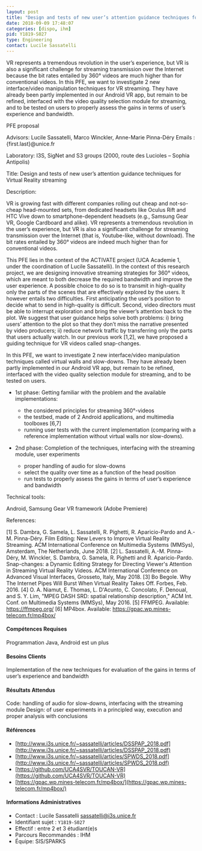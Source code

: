 ```yaml
---
layout: post
title: "Design and tests of new user’s attention guidance techniques for Virtual Reality streaming"
date: 2018-09-09 17:48:07
categories: [dispo, ihm]
pid: Y1819-S027
type: Engineering
contact: Lucile Sassatelli
---
```

       
VR represents a tremendous revolution in the user’s experience, but VR is also a significant challenge for streaming transmission over the Internet because the bit rates entailed by 360° videos are much higher than for conventional videos. In this PFE, we want to investigate 2 new interface/video manipulation techniques for VR streaming. They have already been partly implemented in our Android VR app, but remain to be refined, interfaced with the video quality selection module for streaming, and to be tested on users to properly assess the gains in terms of user’s experience and bandwidth.

PFE proposal

Advisors: Lucile Sassatelli, Marco Winckler, Anne-Marie Pinna-Déry
Emails : {first.last}@unice.fr

Laboratory: I3S, SigNet and S3 groups (2000, route des Lucioles – Sophia Antipolis)

Title: Design and tests of new user’s attention guidance techniques for Virtual Reality streaming

Description: 

VR is growing fast with different companies rolling out cheap and not-so-cheap head-mounted sets, from dedicated headsets like Oculus Rift and HTC Vive down to smartphone-dependent headsets (e.g., Samsung Gear VR, Google Cardboard and alike). VR represents a tremendous revolution in the user’s experience, but VR is also a significant challenge for streaming transmission over the Internet (that is, Youtube-like, without download). The bit rates entailed by 360° videos are indeed much higher than for conventional videos.

This PFE lies in the context of the ACTIVATE project (UCA Academie 1, under the coordination of Lucile Sassatelli). In the context of this research project, we are designing innovative streaming strategies for 360° videos, which are meant to both decrease the required bandwidth and improve the user experience. A possible choice to do so is to transmit in high-quality only the parts of the scenes that are effectively explored by the users. It however entails two difficulties. First anticipating the user’s position to decide what to send in high-quality is difficult. Second, video directors must be able to interrupt exploration and bring the viewer’s attention back to the plot. 
We suggest that user guidance helps solve both problems: i) bring users’ attention to the plot so that they don’t miss the narrative presented by video producers; ii) reduce network traffic by transferring only the parts that users actually watch. In our previous work [1,2], we have proposed a guiding technique for VR videos called snap-changes. 

In this PFE, we want to investigate 2 new interface/video manipulation techniques called virtual walls and slow-downs. They have already been partly implemented in our Android VR app, but remain to be refined, interfaced with the video quality selection module for streaming, and to be tested on users.

- 1st phase: Getting familiar with the problem and the available implementations:
	- the considered principles for streaming 360°-videos
	- the testbed, made of 2 Android applications, and multimedia toolboxes [6,7]
	- running user tests with the current implementation (comparing with a reference implementation without virtual walls nor slow-downs).

- 2nd phase: Completion of the techniques, interfacing with the streaming module, user experiments
	- proper handling of audio for slow-downs
	- select the quality over time as a function of the head position
	- run tests to properly assess the gains in terms of user’s experience and bandwidth
 
Technical tools:

Android, Samsung Gear VR framework (Adobe Premiere)

References:

[1] S. Dambra, G. Samela, L. Sassatelli, R. Pighetti, R. Aparicio-Pardo and A.-M. Pinna-Déry. Film Editing: New Levers to Improve Virtual Reality Streaming. ACM International Conference on Multimedia Systems (MMSys), Amsterdam, The Netherlands, June 2018. 
[2] L. Sassatelli, A.-M. Pinna-Déry, M. Winckler, S. Dambra, G. Samela, R. Pighetti and R. Aparicio-Pardo. Snap-changes: a Dynamic Editing Strategy for Directing Viewer's Attention in Streaming Virtual Reality Videos. ACM International Conference on Advanced Visual Interfaces, Grosseto, Italy, May 2018. 
[3] Bo Begole. Why The Internet Pipes Will Burst When Virtual Reality Takes Off. Forbes, Feb. 2016.
[4] O. A. Niamut, E. Thomas, L. D'Acunto, C. Concolato, F. Denoual, and S. Y. Lim, "MPEG DASH SRD: spatial relationship description," ACM Int. Conf. on Multimedia Systems (MMSys), May 2016.
[5] FFMPEG. Available: https://ffmpeg.org/
[6] MP4box. Available: https://gpac.wp.mines-telecom.fr/mp4box/

#### Compétences Requises
Programmation Java, Android est un plus



     

#### Besoins Clients
Implementation of the new techniques for evaluation of the gains in terms of user’s experience and bandwidth

#### Résultats Attendus
Code: handling of audio for slow-downs, interfacing with the streaming module
Design: of user experiments in a principled way, execution and proper analysis with conclusions

#### Références

  * [http://www.i3s.unice.fr/~sassatelli/articles/DSSPAP_2018.pdf](http://www.i3s.unice.fr/~sassatelli/articles/DSSPAP_2018.pdf)
  * [http://www.i3s.unice.fr/~sassatelli/articles/SPWDS_2018.pdf](http://www.i3s.unice.fr/~sassatelli/articles/SPWDS_2018.pdf)
  * [https://github.com/UCA4SVR/TOUCAN-VR](https://github.com/UCA4SVR/TOUCAN-VR)
  * [https://gpac.wp.mines-telecom.fr/mp4box/](https://gpac.wp.mines-telecom.fr/mp4box/)

#### Informations Administratives
  * Contact : Lucile Sassatelli <sassatelli@i3s.unice.fr>
  * Identifiant sujet : `Y1819-S027`
  * Effectif : entre 2 et 3 étudiant(e)s
  * Parcours Recommandés : IHM
  * Équipe: SIS/SPARKS

     